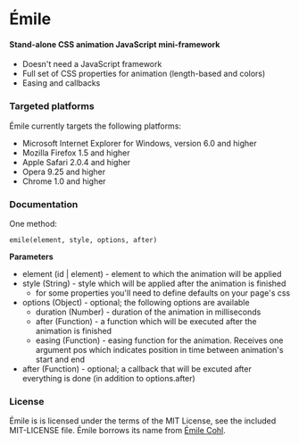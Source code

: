 Émile
=====

#### Stand-alone CSS animation JavaScript mini-framework ####

* Doesn't need a JavaScript framework
* Full set of CSS properties for animation (length-based and colors)
* Easing and callbacks

### Targeted platforms ###

Émile currently targets the following platforms:

* Microsoft Internet Explorer for Windows, version 6.0 and higher
* Mozilla Firefox 1.5 and higher
* Apple Safari 2.0.4 and higher
* Opera 9.25 and higher
* Chrome 1.0 and higher

### Documentation ###

One method:

    emile(element, style, options, after)

**Parameters**

   * element (id | element) - element to which the animation will be applied
   * style (String) - style which will be applied after the animation is finished
      * for some properties you'll need to define defaults on your page's css
   * options (Object) - optional; the following options are available
      * duration (Number) - duration of the animation in milliseconds
      * after (Function) - a function which will be executed after the animation is finished
      * easing (Function) - easing function for the animation. Receives one argument pos which indicates position in time between animation's start and end
   * after (Function) - optional; a callback that will be excuted after everything is done (in addition to options.after)

### License ###

Émile is is licensed under the terms of the MIT License, see the included MIT-LICENSE file.
Émile borrows its name from [Émile Cohl](http://en.wikipedia.org/wiki/Émile_Cohl).